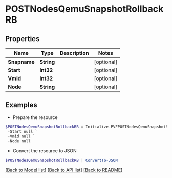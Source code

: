 # POSTNodesQemuSnapshotRollbackRB
## Properties

Name | Type | Description | Notes
------------ | ------------- | ------------- | -------------
**Snapname** | **String** |  | [optional] 
**Start** | **Int32** |  | [optional] 
**Vmid** | **Int32** |  | [optional] 
**Node** | **String** |  | [optional] 

## Examples

- Prepare the resource
```powershell
$POSTNodesQemuSnapshotRollbackRB = Initialize-PVEPOSTNodesQemuSnapshotRollbackRB  -Snapname null `
 -Start null `
 -Vmid null `
 -Node null
```

- Convert the resource to JSON
```powershell
$POSTNodesQemuSnapshotRollbackRB | ConvertTo-JSON
```

[[Back to Model list]](../README.md#documentation-for-models) [[Back to API list]](../README.md#documentation-for-api-endpoints) [[Back to README]](../README.md)

